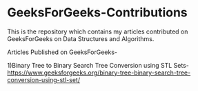 # GeeksForGeeks-Contributions
This is the repository which contains my articles contributed on GeeksForGeeks on Data Structures and Algorithms.

Articles Published on GeeksForGeeks-

1)Binary Tree to Binary Search Tree Conversion using STL Sets-https://www.geeksforgeeks.org/binary-tree-binary-search-tree-conversion-using-stl-set/
